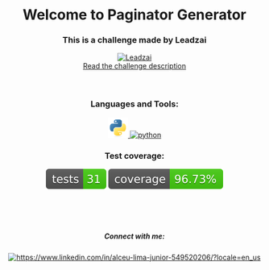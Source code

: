 <h1 align="center">Welcome to Paginator Generator</h1>
<h3 align="center">This is a challenge made by Leadzai</h3>

<div align="center"><a href="https://www.linkedin.com/search/results/all/?heroEntityKey=urn%3Ali%3Aorganization%3A11167813&keywords=leadzai&origin=RICH_QUERY_SUGGESTION&position=0&searchId=8bbbd053-abf8-4baf-ac33-b2a667d10366&sid=lEP"><img width="96" src="https://media-exp1.licdn.com/dms/image/C4D0BAQGnH06aQberMA/company-logo_100_100/0/1662396543001?e=1675296000&amp;v=beta&amp;t=kx9oZeGNjJNAcnwATPdzFlsSycwLZuN2PKQeI6RifEA" loading="lazy" height="96" alt="Leadzai" id="ember666" class="ivm-view-attr__img--centered EntityPhoto-square-6  lazy-image ember-view"></div>

<div align="center"><a href=".docs/Leadzai_challenge">Read the challenge description</a></div>

<br>
<br>

<h3 align="center">Languages and Tools:</h3>
<p align="center"> 
<a href="https://www.python.org" target="_blank" rel="noreferrer"> 
<img src="https://raw.githubusercontent.com/devicons/devicon/master/icons/python/python-original.svg" alt="python" width="40" height="40"/> 
</a>
<a href="https://python-poetry.org/"> <img src="https://python-poetry.org/images/logo-origami.svg" alt="python" width="40" height="40"/> </a> </p>

<h3 align="center">Test coverage:</h3>
<p align="center"> <img align="center" src = "./.docs/tests-badge.svg" alt="My Happy SVG"/>
<img align="center" src = "./.docs/coverage-badge.svg" alt="My Happy SVG"/> </p>

<br>
<br>
<br>

<h5 align="center">Connect with me:</h5>
<p align="center">
<a href="https://linkedin.com/in/https://www.linkedin.com/in/alceu-lima-junior-549520206/?locale=en_us" target="blank"><img align="center" src="https://raw.githubusercontent.com/rahuldkjain/github-profile-readme-generator/master/src/images/icons/Social/linked-in-alt.svg" alt="https://www.linkedin.com/in/alceu-lima-junior-549520206/?locale=en_us" height="30" width="40" /></a>
</p>